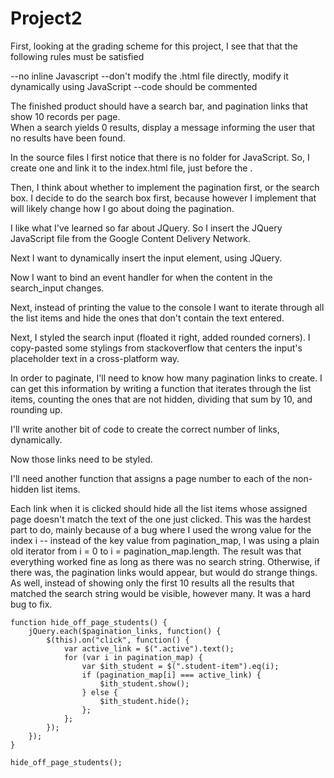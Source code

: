 # Project2

First, looking at the grading scheme for this project, I see that that the following rules must be satisfied

--no inline Javascript
--don't modify the .html file directly, modify it dynamically using JavaScript
--code should be commented

The finished product should have a search bar, and pagination links that show 10 records per page.  
When a search yields 0 results, display a message informing the user that no results have been found.  

In the source files I first notice that there is no folder for JavaScript.  So, I create one and link it to the index.html file, just before the </body>.  

Then, I think about whether to implement the pagination first, or the search box.  I decide to do the search box first, because however I implement that will likely change how I go about doing the pagination.  

I like what I've learned so far about JQuery.  So I insert the JQuery JavaScript file from the Google Content Delivery Network.  

Next I want to dynamically insert the input element, using JQuery.  

Now I want to bind an event handler for when the content in the search_input changes.  

Next, instead of printing the value to the console I want to iterate through all the list items and hide the ones that don't contain the text entered.

Next, I styled the search input (floated it right, added rounded corners).  I copy-pasted some stylings from stackoverflow that centers the input's placeholder text in a cross-platform way.  

In order to paginate, I'll need to know how many pagination links to create.  I can get this information by writing a function that iterates through the list items, counting the ones that are not hidden, dividing that sum by 10, and rounding up.  

I'll write another bit of code to create the correct number of links, dynamically.  

Now those links need to be styled.  

I'll need another function that assigns a page number to each of the non-hidden list items.  

Each link when it is clicked should hide all the list items whose assigned page doesn't match the text of the one just clicked. This was the hardest part to do, mainly because of a bug where I used the wrong value for the index i -- instead of the key value from pagination_map, I was using a plain old iterator from i = 0 to i = pagination_map.length.  The result was that everything worked fine as long as there was no search string.  Otherwise, if there was, the pagination links would appear, but would do strange things.  As well, instead of showing only the first 10 results all the results that matched the search string would be visible, however many.  It was a hard bug to fix.  

	function hide_off_page_students() {
		jQuery.each($pagination_links, function() {
			$(this).on("click", function() {
				var active_link = $(".active").text();
				for (var i in pagination_map) { 
					var $ith_student = $(".student-item").eq(i);
					if (pagination_map[i] === active_link) {
						$ith_student.show();
					} else {
						$ith_student.hide();
					};
				};
			});
		});
	}

	hide_off_page_students();
